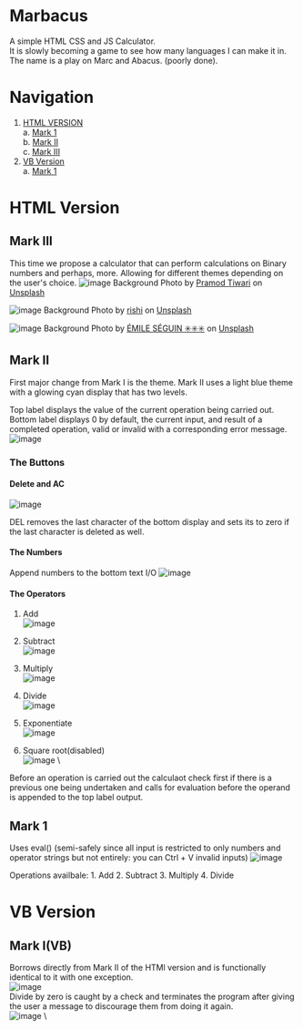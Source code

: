 # Marbacus
A simple HTML CSS and JS Calculator. \
It is slowly becoming a game to see how many languages I can make it in. \
The name is a play on Marc and Abacus. (poorly done).

# Navigation
1. [HTML VERSION](#html-version) \
    a. [Mark 1](#mark-1) \
    b. [Mark II](#mark-ii) \
    c. [Mark III](#mark-iii)
2. [VB Version](#vb-version) \
    a. [Mark 1](#mark-ivb)


# HTML Version
## Mark III
This time we propose a calculator that can perform calculations on Binary numbers and perhaps, more.
Allowing for different themes depending on the user's choice.
![image](https://github.com/marcilustra/Marbacus/assets/111253348/1ccd95fb-b352-40a6-bfb3-3bd35b0760c1)
Background Photo by <a href="https://unsplash.com/es/@pramodtiwari?utm_source=unsplash&utm_medium=referral&utm_content=creditCopyText">Pramod Tiwari</a> on <a href="https://unsplash.com/t/3d-renders?utm_source=unsplash&utm_medium=referral&utm_content=creditCopyText">Unsplash</a>

![image](https://github.com/marcilustra/Marbacus/assets/111253348/b9c15d87-617e-4d6c-8b3d-5bb85c392c20)
Background Photo by <a href="https://unsplash.com/@beingabstrac?utm_source=unsplash&utm_medium=referral&utm_content=creditCopyText">rishi</a> on <a href="https://unsplash.com/s/photos/red-and-black?utm_source=unsplash&utm_medium=referral&utm_content=creditCopyText">Unsplash</a>

![image](https://github.com/marcilustra/Marbacus/assets/111253348/33246801-59c0-437d-a063-ac603db665db)
Background Photo by <a href="https://unsplash.com/@emileseguin?utm_source=unsplash&utm_medium=referral&utm_content=creditCopyText">ÉMILE SÉGUIN ✳️✳️✳️</a> on <a href="https://unsplash.com/wallpapers/colors/white?utm_source=unsplash&utm_medium=referral&utm_content=creditCopyText">Unsplash</a>
  

## Mark II
First major change from Mark I is the theme. 
Mark II uses a light blue theme with a glowing cyan display that has two levels.

Top label displays the value of the current operation being carried out.
Bottom label displays 0 by default, the current input, and result of a completed operation, valid or invalid with a corresponding error message.
![image](https://github.com/marcilustra/Marbacus/assets/111253348/bd06af08-a380-4ec0-9a29-bea3ec5e0aa0)

### The Buttons
#### Delete and AC
![image](https://github.com/marcilustra/Marbacus/assets/111253348/d0f98c58-6709-496a-b9e6-09f139be72c6)

DEL removes the last character of the bottom display and sets its to zero if the last character is deleted as well.

#### The Numbers
Append numbers to the bottom text I/O
![image](https://github.com/marcilustra/Marbacus/assets/111253348/299b3ce2-cba5-4dcd-a4a3-4d3c5495777a)

#### The Operators
1. Add \
   ![image](https://github.com/marcilustra/Marbacus/assets/111253348/0313cc5d-f7d2-470f-8dde-2c1996c28fa2)

3. Subtract \
   ![image](https://github.com/marcilustra/Marbacus/assets/111253348/57fc57b4-562c-4fd3-a4d4-8e0686ae8c80)

5. Multiply \
   ![image](https://github.com/marcilustra/Marbacus/assets/111253348/1b5cfc69-0f11-443a-8c6e-ccb8b25772ad)

7. Divide \
   ![image](https://github.com/marcilustra/Marbacus/assets/111253348/e65b0b3e-92fa-4c72-9ca5-8537f2a62186)

9. Exponentiate \
    ![image](https://github.com/marcilustra/Marbacus/assets/111253348/15a5699e-6c8a-450c-9baf-1cf48a801cfb)

11. Square root(disabled) \
    ![image](https://github.com/marcilustra/Marbacus/assets/111253348/6a82f2c7-1a0d-49a8-8d38-00ec8f1a6488) \

Before an operation is carried out the calculaot check first if there is a previous one being undertaken and calls for evaluation before the operand is appended to the top label output.

## Mark 1
Uses eval() (semi-safely since all input is restricted to only numbers and operator strings but not entirely: you can Ctrl + V invalid inputs)
![image](https://github.com/marcilustra/Marbacus/assets/111253348/96f3a396-dbea-417e-a43a-4783033bd15b)

Operations availbale:
    1. Add
    2. Subtract
    3. Multiply
    4. Divide

# VB Version
## Mark I(VB)

Borrows directly from Mark II of the HTMl version and is functionally identical to it with one exception. \
![image](https://github.com/marcilustra/Marbacus/assets/111253348/ff708bed-bd1b-435c-a2da-8b7cbeed28bb) \
Divide by zero is caught by a check and terminates the program after giving the user a message to discourage them from doing it again. \
![image](https://github.com/marcilustra/Marbacus/assets/111253348/16cff665-841a-4ad0-82a8-c978d9bfeac0) \


